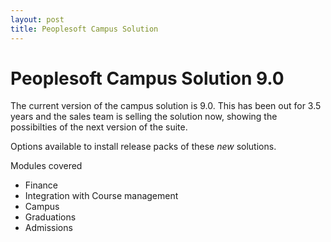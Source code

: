 ```yaml
---
layout: post
title: Peoplesoft Campus Solution
---
```


# Peoplesoft Campus Solution 9.0
The current version of the campus solution is 9.0. This has been out for 3.5 years and the sales team is selling the solution now, showing the possibilties of the next version of the suite.

Options available to install release packs of these *new* solutions.

Modules covered
* Finance
* Integration with Course management
* Campus
* Graduations
* Admissions

